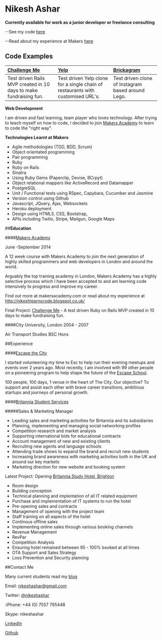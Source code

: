Nikesh Ashar
============

**Currently available for work as a junior developer or freelance consulting**

--See my code [here](www.github.com/nikeshashar)

--Read about my experience at Makers [here](https://nikeshlearnscode.blogspot.co.uk)

Code Examples
-------------

| [Challenge Me](www.github.com/nikeshashar/challenge-me) | [Yelp](www.github.com/nikeshashar/Peri-Yelp) | [Brickagram](www.github.com/nikeshashar/brickagram) |
|:--------------- |:-------- |:--------- |
| Test driven Rails MVP created in 10 days to make fundraising fun. | Test driven Yelp clone for a single chain of restaurants with customised URL's. | Test driven clone of Instagram based around Lego. |

**Web Development**

I am driven and fast learning, team player who loves technology. After trying to teach myself on how to code, I decided to join [Makers Academy](www.makersacademy.com) to learn to code the "right way".

**Technologies Learnt at Makers**

+ Agile methodologies (TDD, BDD, Scrum)
+ Object orientated programming
+ Pair programming
+ Ruby
+ Ruby on Rails
+ Sinatra
+ Using Ruby Gems (Paperclip, Devise, BCrpyt)
+ Object relational mappers like ActiveRecord and Datamapper
+ PostgreSQL
+ Unit / Functional tests using RSpec, Capybara, Cucumber and Jasmine
+ Version control using Github
+ Javascript, JQuery, Ajax, Websockets
+ Heroku deployment
+ Design using HTML5, CSS, Bootstrap, 
+ APIs including Twilio, Stripe, Mailgun, Google Maps

##**Education**

####[Makers Academy](http://www.makersacademy.com)

June -September 2014

A 12 week course with Makers Academy to join the next generation of highly skilled programmers and web developers in London and around the world. 

Arguably the top training academy in London, Makers Academy has a highly selective process which I have been accepted to and am learning code intensively to progress and improve my career.

Find out more at makersacademy.com or read about my experience at http://nikeshlearnscode.blogspot.co.uk/

Final Project: [Challenge Me](https://github.com/nikeshashar/challenge-me) - A test driven Ruby on Rails MVP created in 10 days to make fundraising fun. 

####City University, London
2004 - 2007

Air Transport Studies BSC Hons

##Experience


####[Escape the City](www.escapethecity.org)

I started volunteering my time to Esc to help run their evening meetups and events over 2 years ago. Most recently, I am involved with 99 other people on a pioneering program to help shape the future of the [Escape School](https://school.escapethecity.org/). 

100 people, 100 days, 1 venue in the heart of The City. Our objective? To support and assist each other with brave career transitions, ambitious startups and journeys of personal growth.

####[Britannia Student Services](www.britanniatravel.com)

#####Sales & Marketing Manager

+ Leading sales and marketing activities for Britannia and its subsidiaries
+ Planning, implementing and managing social networking profiles
+ Competition research and market analysis
+ Supporting international bids for educational contracts
+ Account management of new and existing clients 
+ Recruiting new agents and language schools
+ Attending trade shows to expand the brand and recruit new students
+ Increasing brand awareness with marketing activities both in the UK and around our key markets
+ Marketing direction for new website and booking system

Latest Project: Opening [Britannia Study Hotel, Brighton](www.britanniastudyhotel.com)

+ Room design
+ Building conception
+ Technical planning and implentation of all IT related equipment
+ Purchase and implementation of IT systems to run the hotel
+ Pre-opening sales and contracts
+ Management of opening with the project team
+ Staff training on all aspects of the hotel
+ Continous offline sales
+ Implementing online sales through various booking channels
+ Revenue Management
+ RevPar
+ Competition Analysis
+ Ensuring hotel remained between 95 - 100% booked at all times
+ OTA Support and Sales Strategy
+ Loss Prevention and Security planning

##Contact Me

Many current students read my [blog](https://nikeshlearnscode.blogspot.co.uk)

Email: [nikeshashar@gmail.com](mailto:nikeshashar@gmail.com)

Twitter: [@nikeshashar](www.twitter.com/nikeshashar)

:iPhone: +44 (0) 7557 795448

Skype: nikeshashar

[LinkedIn](uk.linkedin.com/in/nikeshashar/)

[Github](www.github.com/nikeshashar)